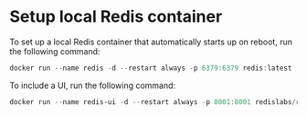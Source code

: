 # Setup local Redis container

To set up a local Redis container that automatically starts up on reboot, run the following command:

```powershell
docker run --name redis -d --restart always -p 6379:6379 redis:latest
```

To include a UI, run the following command:

```powershell
docker run --name redis-ui -d --restart always -p 8001:8001 redislabs/redisinsight
```